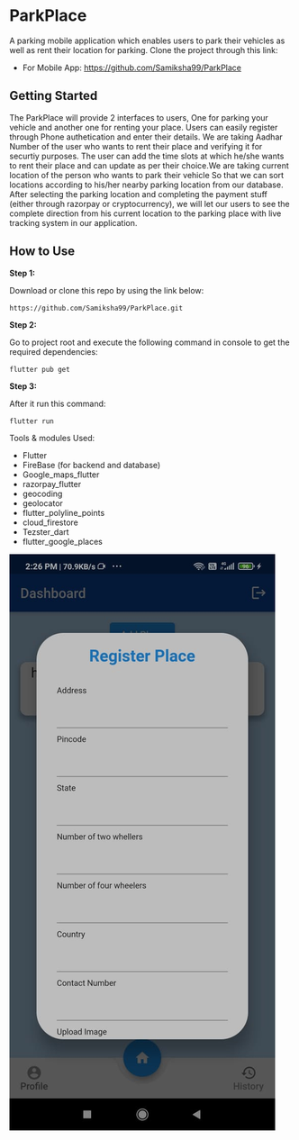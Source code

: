 # ParkPlace

A parking mobile application which enables users to park their vehicles as well as rent their location for parking. Clone the project through this link:
   * For Mobile App:  https://github.com/Samiksha99/ParkPlace

## Getting Started

The ParkPlace will provide 2 interfaces to users, One for parking your vehicle and another one for renting your place. Users can easily register through Phone authetication and
enter their details. We are taking Aadhar Number of the user who wants to rent their place and verifying it for securtiy purposes. The user can add the time slots at which he/she wants to rent their place and can update as per their choice.We are taking current location of the person who wants to park their vehicle So that we can sort locations according to his/her nearby parking location from our database. After selecting the parking location and completing the payment stuff (either through razorpay or cryptocurrency), we will let our users to see the complete direction from his current location to the parking place with live tracking system in our application.

## How to Use 

**Step 1:**

Download or clone this repo by using the link below:
```
https://github.com/Samiksha99/ParkPlace.git
```

**Step 2:**

Go to project root and execute the following command in console to get the required dependencies: 

```
flutter pub get 
```
**Step 3:**

After it run this command:
  ```
  flutter run
  ```
  
  Tools & modules Used:
  - Flutter 
  - FireBase (for backend and database)
  - Google_maps_flutter
  - razorpay_flutter
  - geocoding
  - geolocator
  - flutter_polyline_points
  - cloud_firestore
  - Tezster_dart
  - flutter_google_places
  
  
  ![Image description](https://github.com/Samiksha99/ParkPlace/blob/main/Images/img1.jpeg)
